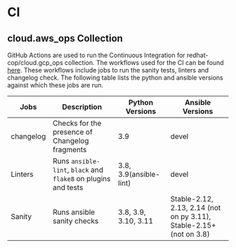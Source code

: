 # CI

##  cloud.aws_ops Collection

GitHub Actions are used to run the Continuous Integration for redhat-cop/cloud.gcp_ops collection. The workflows used for the CI can be found [here](https://github.com/redhat-cop/cloud.gcp_ops/tree/main/.github/workflows). These workflows include jobs to run the sanity tests, linters and changelog check. The following table lists the python and ansible versions against which these jobs are run.

| Jobs | Description | Python Versions | Ansible Versions |
| ------ |-------| ------ | -----------|
| changelog |Checks for the presence of Changelog fragments | 3.9 | devel |
| Linters | Runs `ansible-lint`, `black` and `flake8` on plugins and tests | 3.8, 3.9(ansible-lint) | devel |
| Sanity | Runs ansible sanity checks | 3.8, 3.9, 3.10, 3.11 | Stable-2.12, 2.13, 2.14 (not on py 3.11), Stable-2.15+ (not on 3.8) |
